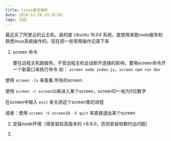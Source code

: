 ```yaml
---
title: linux基本操作
date: 2018-12-28 13:35:03
tags: 总结
---
```


最近买了阿里云的云主机，装的是 Ubuntu 16.04 系统，是想用来跑node服务和熟悉linux系统操作的，现在把一些常用操作记录下来

1. screen 命令
   
   要在远程主机跑服务，不受远程主机会话断开连接的影响，要用screen命令开一个新窗口来执行命令
   如： `screen node index.js`，`screen npm run dev`

  使用 `screen -ls` 来查看 所有的screen

  使用 `screen -r screenID`来进入某个screen，screenID一般为5位数字

  在screen中输入 `exit` 来关闭这个screen里的进程

  或者：使用 `screen -S screenID -X quit` 来直接退出某个screen

2. 安装node环境（得安装较高版本的 >8.9.0，否则安装依赖时出问题）

3. 